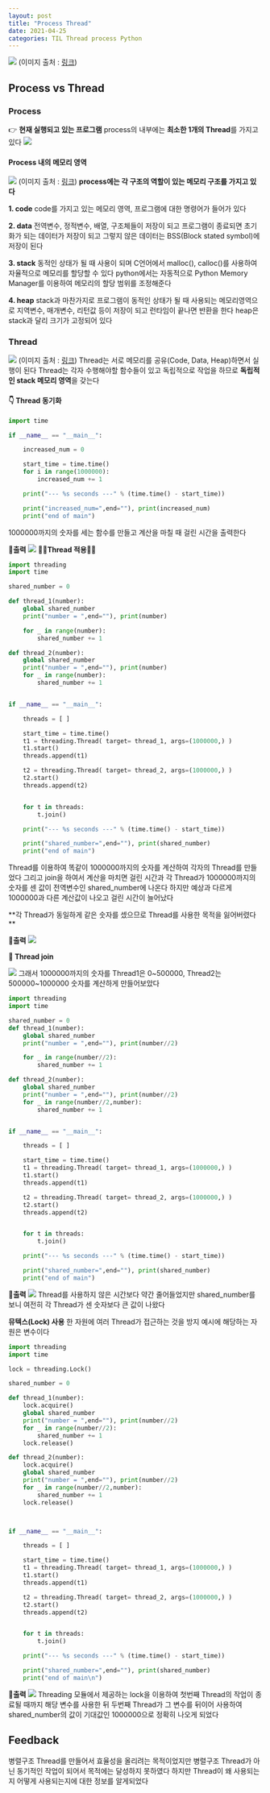 ```yaml
---
layout: post
title: "Process Thread"
date: 2021-04-25
categories: TIL Thread process Python
---
```


![](https://images.velog.io/images/action2thefuture/post/43fbb940-fbf5-44d5-9a83-3eff8351ebec/thread.png)
(이미지 출처 : [링크](<https://en.wikipedia.org/wiki/Thread_(computing)>))

## Process vs Thread

### Process

👉 **현재 실행되고 있는 프로그램**
process의 내부에는 **최소한 1개의 Thread**를 가지고 있다
![](https://images.velog.io/images/action2thefuture/post/7cc6dae5-cd2d-4aa4-baaf-ef46c2a9f384/process%20memory.png)

#### Process 내의 메모리 영역

![](https://images.velog.io/images/action2thefuture/post/7294b8ab-19cb-4c30-8243-149511a320f4/memory%20%EC%98%81%EC%97%AD.png)
(이미지 출처 : [링크](http://www.tcpschool.com/c/c_memory_structure))
**process에는 각 구조의 역할이 있는 메모리 구조를 가지고 있다**

**1. code**
code를 가지고 있는 메모리 영역, 프로그램에 대한 명령어가 들어가 있다

**2. data**
전역변수, 정적변수, 배열, 구조체들이 저장이 되고 프로그램이 종료되면 초기화가 되는 데이터가 저장이 되고 그렇지 않은 데이터는 BSS(Block stated symbol)에 저장이 된다

**3. stack**
동적인 상태가 될 때 사용이 되며 C언어에서 malloc(), calloc()를 사용하여 자율적으로 메모리를 할당할 수 있다
python에서는 자동적으로 Python Memory Manager를 이용하여 메모리의 할당 범위를 조정해준다

**4. heap**
stack과 마찬가지로 프로그램이 동적인 상태가 될 때 사용되는 메모리영역으로 지역변수, 매개변수, 리턴값 등이 저장이 되고 런타임이 끝나면 반환을 한다 heap은 stack과 달리 크기가 고정되어 있다

### Thread

![](https://images.velog.io/images/action2thefuture/post/33ead0b6-0000-4fe7-b34e-7a10dec2d1ec/memory%20process.png)
(이미지 출처 : [링크](https://www.crocus.co.kr/1403))
Thread는 서로 메모리를 공유(Code, Data, Heap)하면서 실행이 된다
Thread는 각자 수행해야할 함수들이 있고 독립적으로 작업을 하므로 **독립적인 stack 메모리 영역**을 갖는다

#### 👇 Thread 동기화

```python
import time

if __name__ == "__main__":

    increased_num = 0

    start_time = time.time()
    for i in range(1000000):
        increased_num += 1

    print("--- %s seconds ---" % (time.time() - start_time))

    print("increased_num=",end=""), print(increased_num)
    print("end of main")
```

1000000까지의 숫자를 세는 함수를 만들고 계산을 마칠 때 걸린 시간을 출력한다

**👀출력**
![](https://images.velog.io/images/action2thefuture/post/665b7139-d07c-4106-8b05-645e88b25d0c/ex%201.png)
**🏃‍♀️Thread 적용🏃‍♂️**

```python
import threading
import time

shared_number = 0

def thread_1(number):
    global shared_number
    print("number = ",end=""), print(number)

    for _ in range(number):
        shared_number += 1

def thread_2(number):
    global shared_number
    print("number = ",end=""), print(number)
    for _ in range(number):
        shared_number += 1


if __name__ == "__main__":

    threads = [ ]

    start_time = time.time()
    t1 = threading.Thread( target= thread_1, args=(1000000,) )
    t1.start()
    threads.append(t1)

    t2 = threading.Thread( target= thread_2, args=(1000000,) )
    t2.start()
    threads.append(t2)


    for t in threads:
        t.join()

    print("--- %s seconds ---" % (time.time() - start_time))

    print("shared_number=",end=""), print(shared_number)
    print("end of main")
```

Thread를 이용하여 똑같이 1000000까지의 숫자를 계산하여 각자의 Thread를 만들었다 그리고 join을 하여서 계산을 마치면 걸린 시간과 각 Thread가 1000000까지의 숫자를 센 값이 전역변수인 shared_number에 나온다
하지만 예상과 다르게 1000000과 다른 계산값이 나오고 걸린 시간이 늘어났다

**각 Thread가 동일하게 같은 숫자를 셌으므로 Thread를 사용한 목적을 잃어버렸다 **

**👀출력**
![](https://images.velog.io/images/action2thefuture/post/d329d84e-2710-4a0c-a638-435cebddee88/ex%204.png)

**🔗 Thread join**

![](https://images.velog.io/images/action2thefuture/post/900f0b3b-2c43-4253-aa12-e0694d40e45d/thread%20join.png)
그래서 1000000까지의 숫자를 Thread1은 0~500000, Thread2는 500000~1000000 숫자를 계산하게 만들어보았다

```python
import threading
import time

shared_number = 0
def thread_1(number):
    global shared_number
    print("number = ",end=""), print(number//2)

    for _ in range(number//2):
        shared_number += 1

def thread_2(number):
    global shared_number
    print("number = ",end=""), print(number//2)
    for _ in range(number//2,number):
        shared_number += 1


if __name__ == "__main__":

    threads = [ ]

    start_time = time.time()
    t1 = threading.Thread( target= thread_1, args=(1000000,) )
    t1.start()
    threads.append(t1)

    t2 = threading.Thread( target= thread_2, args=(1000000,) )
    t2.start()
    threads.append(t2)


    for t in threads:
        t.join()

    print("--- %s seconds ---" % (time.time() - start_time))

    print("shared_number=",end=""), print(shared_number)
    print("end of main")
```

**👀출력**
![](https://images.velog.io/images/action2thefuture/post/159b511e-6fce-456d-8804-a83a10573c2e/ex%202.png)
Thread를 사용하지 않은 시간보다 약간 줄어들었지만 shared_number를 보니 여전히 각 Thread가 센 숫자보다 큰 값이 나왔다

**뮤텍스(Lock) 사용**
한 자원에 여러 Thread가 접근하는 것을 방지
예시에 해당하는 자원은 변수이다

```python
import threading
import time

lock = threading.Lock()

shared_number = 0

def thread_1(number):
    lock.acquire()
    global shared_number
    print("number = ",end=""), print(number//2)
    for _ in range(number//2):
        shared_number += 1
    lock.release()

def thread_2(number):
    lock.acquire()
    global shared_number
    print("number = ",end=""), print(number//2)
    for _ in range(number//2,number):
        shared_number += 1
    lock.release()



if __name__ == "__main__":

    threads = [ ]

    start_time = time.time()
    t1 = threading.Thread( target= thread_1, args=(1000000,) )
    t1.start()
    threads.append(t1)

    t2 = threading.Thread( target= thread_2, args=(1000000,) )
    t2.start()
    threads.append(t2)


    for t in threads:
        t.join()

    print("--- %s seconds ---" % (time.time() - start_time))

    print("shared_number=",end=""), print(shared_number)
    print("end of main\n")
```

**👀출력**
![](https://images.velog.io/images/action2thefuture/post/430dc11b-c68d-44ec-a621-5c6476cb8fdb/ex%203.png)
Threading 모듈에서 제공하는 lock을 이용하여 첫번째 Thread의 작업이 종료될 때까지 해당 변수를 사용한 뒤 두번째 Thread가 그 변수를 뒤이어 사용하여 shared_number의 값이 기대값인 1000000으로 정확히 나오게 되었다

## Feedback

병렬구조 Thread를 만들어서 효율성을 올리려는 목적이었지만 병렬구조 Thread가 아닌 동기적인 작업이 되어서 목적에는 달성하지 못하였다 하지만 Thread이 왜 사용되는지 어떻게 사용되는지에 대한 정보를 알게되었다
